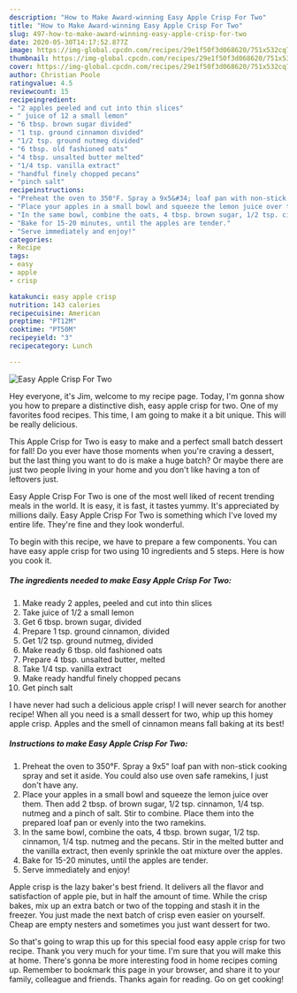 ```yaml
---
description: "How to Make Award-winning Easy Apple Crisp For Two"
title: "How to Make Award-winning Easy Apple Crisp For Two"
slug: 497-how-to-make-award-winning-easy-apple-crisp-for-two
date: 2020-05-30T14:17:52.877Z
image: https://img-global.cpcdn.com/recipes/29e1f50f3d068620/751x532cq70/easy-apple-crisp-for-two-recipe-main-photo.jpg
thumbnail: https://img-global.cpcdn.com/recipes/29e1f50f3d068620/751x532cq70/easy-apple-crisp-for-two-recipe-main-photo.jpg
cover: https://img-global.cpcdn.com/recipes/29e1f50f3d068620/751x532cq70/easy-apple-crisp-for-two-recipe-main-photo.jpg
author: Christian Poole
ratingvalue: 4.5
reviewcount: 15
recipeingredient:
- "2 apples peeled and cut into thin slices"
- " juice of 12 a small lemon"
- "6 tbsp. brown sugar divided"
- "1 tsp. ground cinnamon divided"
- "1/2 tsp. ground nutmeg divided"
- "6 tbsp. old fashioned oats"
- "4 tbsp. unsalted butter melted"
- "1/4 tsp. vanilla extract"
- "handful finely chopped pecans"
- "pinch salt"
recipeinstructions:
- "Preheat the oven to 350°F. Spray a 9x5&#34; loaf pan with non-stick cooking spray and set it aside. You could also use oven safe ramekins, I just don&#39;t have any."
- "Place your apples in a small bowl and squeeze the lemon juice over them. Then add 2 tbsp. of brown sugar, 1/2 tsp. cinnamon, 1/4 tsp. nutmeg and a pinch of salt. Stir to combine. Place them into the prepared loaf pan or evenly into the two ramekins."
- "In the same bowl, combine the oats, 4 tbsp. brown sugar, 1/2 tsp. cinnamon, 1/4 tsp. nutmeg and the pecans. Stir in the melted butter and the vanilla extract, then evenly sprinkle the oat mixture over the apples."
- "Bake for 15-20 minutes, until the apples are tender."
- "Serve immediately and enjoy!"
categories:
- Recipe
tags:
- easy
- apple
- crisp

katakunci: easy apple crisp 
nutrition: 143 calories
recipecuisine: American
preptime: "PT12M"
cooktime: "PT50M"
recipeyield: "3"
recipecategory: Lunch

---
```



![Easy Apple Crisp For Two](https://img-global.cpcdn.com/recipes/29e1f50f3d068620/751x532cq70/easy-apple-crisp-for-two-recipe-main-photo.jpg)

Hey everyone, it's Jim, welcome to my recipe page. Today, I'm gonna show you how to prepare a distinctive dish, easy apple crisp for two. One of my favorites food recipes. This time, I am going to make it a bit unique. This will be really delicious.

This Apple Crisp for Two is easy to make and a perfect small batch dessert for fall! Do you ever have those moments when you&#39;re craving a dessert, but the last thing you want to do is make a huge batch? Or maybe there are just two people living in your home and you don&#39;t like having a ton of leftovers just.

Easy Apple Crisp For Two is one of the most well liked of recent trending meals in the world. It is easy, it is fast, it tastes yummy. It's appreciated by millions daily. Easy Apple Crisp For Two is something which I've loved my entire life. They're fine and they look wonderful.


To begin with this recipe, we have to prepare a few components. You can have easy apple crisp for two using 10 ingredients and 5 steps. Here is how you cook it.

##### The ingredients needed to make Easy Apple Crisp For Two:

1. Make ready 2 apples, peeled and cut into thin slices
1. Take  juice of 1/2 a small lemon
1. Get 6 tbsp. brown sugar, divided
1. Prepare 1 tsp. ground cinnamon, divided
1. Get 1/2 tsp. ground nutmeg, divided
1. Make ready 6 tbsp. old fashioned oats
1. Prepare 4 tbsp. unsalted butter, melted
1. Take 1/4 tsp. vanilla extract
1. Make ready handful finely chopped pecans
1. Get pinch salt


I have never had such a delicious apple crisp! I will never search for another recipe! When all you need is a small dessert for two, whip up this homey apple crisp. Apples and the smell of cinnamon means fall baking at its best! 

##### Instructions to make Easy Apple Crisp For Two:

1. Preheat the oven to 350°F. Spray a 9x5&#34; loaf pan with non-stick cooking spray and set it aside. You could also use oven safe ramekins, I just don&#39;t have any.
1. Place your apples in a small bowl and squeeze the lemon juice over them. Then add 2 tbsp. of brown sugar, 1/2 tsp. cinnamon, 1/4 tsp. nutmeg and a pinch of salt. Stir to combine. Place them into the prepared loaf pan or evenly into the two ramekins.
1. In the same bowl, combine the oats, 4 tbsp. brown sugar, 1/2 tsp. cinnamon, 1/4 tsp. nutmeg and the pecans. Stir in the melted butter and the vanilla extract, then evenly sprinkle the oat mixture over the apples.
1. Bake for 15-20 minutes, until the apples are tender.
1. Serve immediately and enjoy!


Apple crisp is the lazy baker&#39;s best friend. It delivers all the flavor and satisfaction of apple pie, but in half the amount of time. While the crisp bakes, mix up an extra batch or two of the topping and stash it in the freezer. You just made the next batch of crisp even easier on yourself. Cheap are empty nesters and sometimes you just want dessert for two. 

So that's going to wrap this up for this special food easy apple crisp for two recipe. Thank you very much for your time. I'm sure that you will make this at home. There's gonna be more interesting food in home recipes coming up. Remember to bookmark this page in your browser, and share it to your family, colleague and friends. Thanks again for reading. Go on get cooking!
